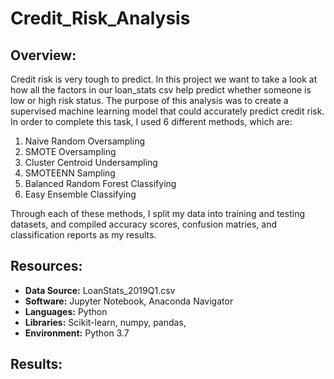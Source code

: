 # Credit_Risk_Analysis

## Overview:
Credit risk is very tough to predict. In this project we want to take a look at how all the factors in our loan_stats csv help predict whether someone is low or high risk status. The purpose of this analysis was to create a supervised machine learning model that could accurately predict credit risk. In order to complete this task, I used 6 different methods, which are:

1. Naive Random Oversampling
2. SMOTE Oversampling
3. Cluster Centroid Undersampling
4. SMOTEENN Sampling
5. Balanced Random Forest Classifying
6. Easy Ensemble Classifying

Through each of these methods, I split my data into training and testing datasets, and compiled accuracy scores, confusion matries, and classification reports as my results.

## Resources:
- **Data Source:** LoanStats_2019Q1.csv
- **Software:** Jupyter Notebook, Anaconda Navigator
- **Languages:** Python
- **Libraries:** Scikit-learn, numpy, pandas, 
- **Environment:** Python 3.7

## Results:
